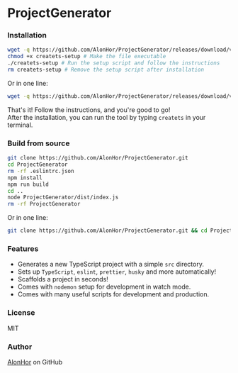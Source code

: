 # ProjectGenerator

### Installation

```bash
wget -q https://github.com/AlonHor/ProjectGenerator/releases/download/v1.0.0/createts-setup # Download the setup file
chmod +x createts-setup # Make the file executable
./createts-setup # Run the setup script and follow the instructions
rm createts-setup # Remove the setup script after installation
```

Or in one line:

```bash
wget -q https://github.com/AlonHor/ProjectGenerator/releases/download/v1.0.0/createts-setup && chmod +x createts-setup && ./createts-setup && rm createts-setup
```

That's it! Follow the instructions, and you're good to go!<br />
After the installation, you can run the tool by typing `createts` in your terminal.

### Build from source

```bash
git clone https://github.com/AlonHor/ProjectGenerator.git
cd ProjectGenerator
rm -rf .eslintrc.json
npm install
npm run build
cd ..
node ProjectGenerator/dist/index.js
rm -rf ProjectGenerator
```

Or in one line:

```bash
git clone https://github.com/AlonHor/ProjectGenerator.git && cd ProjectGenerator && rm -rf .eslintrc.json && npm install && npm run build && cd .. && node ProjectGenerator/dist/index.js && rm -rf ProjectGenerator
```

### Features

- Generates a new TypeScript project with a simple `src` directory.
- Sets up `TypeScript`, `eslint`, `prettier`, `husky` and more automatically!
- Scaffolds a project in seconds!
- Comes with `nodemon` setup for development in watch mode.
- Comes with many useful scripts for development and production.

### License

MIT

### Author

[AlonHor](https://github.com/AlonHor) on GitHub
